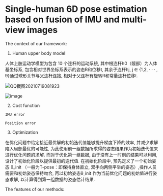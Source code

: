 # Single-human 6D pose estimation based on fusion of IMU and multi-view images

The context of our framework:
  1. Human upper body model
 
 人体上肢运动学模型为包含 10 个连杆的运动系统, 其中根连杆h0（髋部）为人体基坐标系, 包含相对世界坐标系表示的姿态R和位移t, 其余子连杆hj, j ∈ {1,2, · · · , 9}通过球形关节与父连杆连接, 相对于父连杆有旋转R和常量连杆位移t. 
  
 ![QQ截图20210719081923](https://user-images.githubusercontent.com/52600391/126127071-12ac66d1-6809-457d-8863-1a365f19c269.png)

![image](https://user-images.githubusercontent.com/52600391/126116124-7167d3e3-5b78-4a1c-9c63-8892489ee3cb.png)


  2. Cost function

    IMU error
    
    Position error

  3. Optimization
  
  在优化问题中给定接近最优解的初始迭代值能够提升梯度下降的效率, 并减少求解陷入局部最优的可能性, 为此使用前一组数据所求得的姿态结果作为初始迭代值来进行优化问题的求解. 而对于优化第一组数据, 由于没有上一时刻的结果可以利用, 设计了初始化阶段以提供最初的迭代值. 在初始化阶段中, 预先定义了一个初始姿态 θ_init （一般为T-pose：即保持身体直立, 双手向两侧平举的姿态）,操作人员需要和初始姿态保持吻合, 再以初始姿态θ_init 作为当前优化问题的初始值进行姿态求解, 以计算得到第一组数据的姿态估计结果. 

The features of our methods:
  
